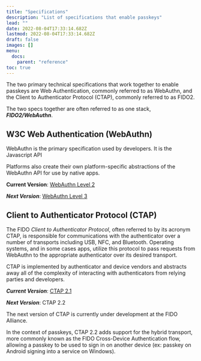 ```yaml
---
title: "Specifications"
description: "List of specifications that enable passkeys"
lead: ""
date: 2022-08-04T17:33:14.682Z
lastmod: 2022-08-04T17:33:14.682Z
draft: false
images: []
menu:
  docs:
    parent: "reference"
toc: true
---
```

The two primary technical specifications that work together to enable passkeys are Web Authentication, commonly referred to as WebAuthn, and the Client to Authenticator Protocol (CTAP), commonly referred to as FIDO2. 

The two specs together are often referred to as one stack, ***FIDO2/WebAuthn***.
## W3C Web Authentication (WebAuthn)

WebAuthn is the primary specification used by developers. It is the Javascript API 

Platforms also create their own platform-specific abstractions of the WebAuthn API for use by native apps.


**Current Version**: [WebAuthn Level 2](https://www.w3.org/TR/webauthn-2/)

***Next Version***: [WebAuthn Level 3](https://w3c.github.io/webauthn/)

## Client to Authenticator Protocol (CTAP)

The FIDO *Client to Authenticator Protocol*, often referred to by its acronym CTAP, is responsible for communications with the authenticator over a number of transports including USB, NFC, and Bluetooth. Operating systems, and in some cases apps, utilize this protocol to pass requests from WebAuthn to the appropriate authenticator over its desired transport.

CTAP is implemented by authenticator and device vendors and abstracts away all of the complexity of interacting with authenticators from relying parties and developers.

***Current Version***: [CTAP 2.1](https://fidoalliance.org/specs/fido-v2.1-ps-20210615/fido-client-to-authenticator-protocol-v2.1-ps-errata-20220621.html)

***Next Version***: CTAP 2.2

The next version of CTAP is currently under development at the FIDO Alliance. 

In the context of passkeys, CTAP 2.2 adds support for the hybrid transport, more commonly known as the FIDO Cross-Device Authentication flow, allowing a passkey to be used to sign in on another device (ex: passkey on Android signing into a service on Windows).

